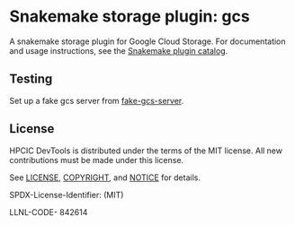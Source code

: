 # Snakemake storage plugin: gcs

A snakemake storage plugin for Google Cloud Storage.
For documentation and usage instructions, see the [Snakemake plugin catalog](https://snakemake.github.io/snakemake-plugin-catalog/plugins/storage/gcs.html).

## Testing
Set up a fake gcs server from [fake-gcs-server](https://github.com/fsouza/fake-gcs-server).

## License

HPCIC DevTools is distributed under the terms of the MIT license.
All new contributions must be made under this license.

See [LICENSE](https://github.com/converged-computing/cloud-select/blob/main/LICENSE),
[COPYRIGHT](https://github.com/converged-computing/cloud-select/blob/main/COPYRIGHT), and
[NOTICE](https://github.com/converged-computing/cloud-select/blob/main/NOTICE) for details.

SPDX-License-Identifier: (MIT)

LLNL-CODE- 842614
